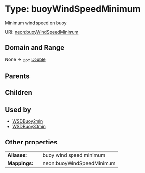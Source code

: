 
# Type: buoyWindSpeedMinimum


Minimum wind speed on buoy

URI: [neon:buoyWindSpeedMinimum](https://data.neonscience.org/buoyWindSpeedMinimum)


## Domain and Range

None ->  <sub>OPT</sub> [Double](types/Double.md)

## Parents


## Children


## Used by

 * [WSDBuoy2min](WSDBuoy2min.md)
 * [WSDBuoy30min](WSDBuoy30min.md)

## Other properties

|  |  |  |
| --- | --- | --- |
| **Aliases:** | | buoy wind speed minimum |
| **Mappings:** | | neon:buoyWindSpeedMinimum |

